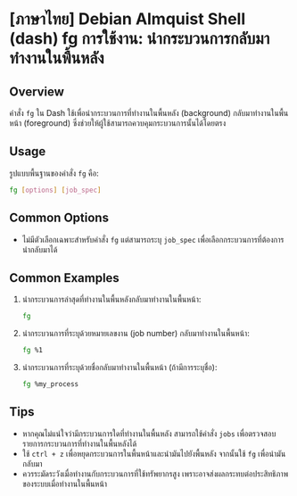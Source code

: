 # [ภาษาไทย] Debian Almquist Shell (dash) fg การใช้งาน: นำกระบวนการกลับมาทำงานในพื้นหลัง

## Overview
คำสั่ง `fg` ใน Dash ใช้เพื่อนำกระบวนการที่ทำงานในพื้นหลัง (background) กลับมาทำงานในพื้นหน้า (foreground) ซึ่งช่วยให้ผู้ใช้สามารถควบคุมกระบวนการนั้นได้โดยตรง

## Usage
รูปแบบพื้นฐานของคำสั่ง `fg` คือ:

```bash
fg [options] [job_spec]
```

## Common Options
- ไม่มีตัวเลือกเฉพาะสำหรับคำสั่ง `fg` แต่สามารถระบุ `job_spec` เพื่อเลือกกระบวนการที่ต้องการนำกลับมาได้

## Common Examples
1. นำกระบวนการล่าสุดที่ทำงานในพื้นหลังกลับมาทำงานในพื้นหน้า:
   ```bash
   fg
   ```

2. นำกระบวนการที่ระบุด้วยหมายเลขงาน (job number) กลับมาทำงานในพื้นหน้า:
   ```bash
   fg %1
   ```

3. นำกระบวนการที่ระบุด้วยชื่อกลับมาทำงานในพื้นหน้า (ถ้ามีการระบุชื่อ):
   ```bash
   fg %my_process
   ```

## Tips
- หากคุณไม่แน่ใจว่ามีกระบวนการใดที่ทำงานในพื้นหลัง สามารถใช้คำสั่ง `jobs` เพื่อตรวจสอบรายการกระบวนการที่ทำงานในพื้นหลังได้
- ใช้ `ctrl + z` เพื่อหยุดกระบวนการในพื้นหน้าและนำมันไปยังพื้นหลัง จากนั้นใช้ `fg` เพื่อนำมันกลับมา
- ควรระมัดระวังเมื่อทำงานกับกระบวนการที่ใช้ทรัพยากรสูง เพราะอาจส่งผลกระทบต่อประสิทธิภาพของระบบเมื่อทำงานในพื้นหน้า